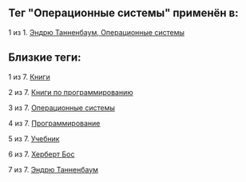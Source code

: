 ## Тег "Операционные системы" применён в:

1 из 1. [Эндрю Танненбаум, Операционные системы](../Книги/Программирование/Эндрю%20Танненбаум%20-%20Операционные%20системы.md)

## Близкие теги:

1 из 7. [Книги](./Книги.md)

2 из 7. [Книги по программированию](./Книги%20по%20программированию.md)

3 из 7. [Операционные системы](./Операционные%20системы.md)

4 из 7. [Программирование](./Программирование.md)

5 из 7. [Учебник](./Учебник.md)

6 из 7. [Херберт Бос](./Херберт%20Бос.md)

7 из 7. [Эндрю Танненбаум](./Эндрю%20Танненбаум.md)

